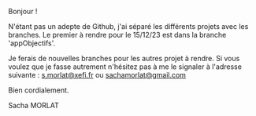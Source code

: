 Bonjour !

N'étant pas un adepte de Github, j'ai séparé les différents projets avec les branches. Le premier à rendre pour le 15/12/23 est dans la branche 'appObjectifs'.

Je ferais de nouvelles branches pour les autres projet à rendre.
Si vous voulez que je fasse autrement n'hésitez pas à me le signaler à l'adresse suivante : 
s.morlat@xefi.fr
ou 
sachamorlat@gmail.com

Bien cordialement.

Sacha MORLAT
